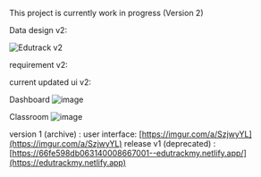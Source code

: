 This project is currently work in progress (Version 2)

Data design v2:

![Edutrack v2](https://github.com/user-attachments/assets/acfdeb4a-fb1a-4fef-b00f-7799575f17ed)


requirement v2:

current updated ui v2: 

Dashboard
![image](https://github.com/user-attachments/assets/af0d55f6-b04e-4a0d-9dde-a66ffa011aa4)

Classroom
![image](https://github.com/user-attachments/assets/ddbf9441-85d4-4612-b0f3-384f1d8f6098)


version 1 (archive) :
user interface: [https://imgur.com/a/SzjwyYL](https://imgur.com/a/SzjwyYL)
release v1 (deprecated) : [https://66fe598db063140008667001--edutrackmy.netlify.app/](https://edutrackmy.netlify.app)

